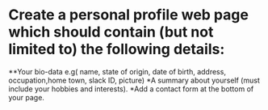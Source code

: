# Create a personal profile web page which should contain (but not limited to) the following details:

**Your bio-data e.g( name, state of origin, date of birth, address, occupation,home town, slack ID, picture)
*A summary about yourself (must include your hobbies and interests).
*Add a contact form at the bottom of your page.
